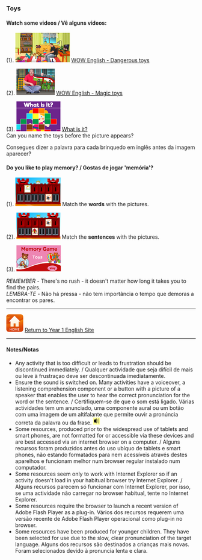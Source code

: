 ### Toys

#### Watch some videos / Vê alguns vídeos:  

(1). [![wedt](/images/wedt.PNG)](https://www.youtube.com/watch?v=0tBTF6qV1ZY) [WOW English - Dangerous toys](https://www.youtube.com/watch?v=0tBTF6qV1ZY)

(2). [![wemt](/images/wemt.PNG)](https://www.youtube.com/watch?v=mMo8cWHXlck) [WOW English - Magic toys](https://www.youtube.com/watch?v=mMo8cWHXlck)

(3). [![fket](/images/fket.PNG)](https://www.youtube.com/watch?v=8-SWzpdcl6E) [What is it?](https://www.youtube.com/watch?v=8-SWzpdcl6E)  
Can you name the toys before the picture appears?  

Consegues dizer a palavra para cada brinquedo em inglês antes da imagem aparecer?

#### Do you like to play memory? / Gostas de jogar 'memória'?  

(1). [![gwtme](/images/gwtme.PNG)](http://eslgamesworld.com/members/games/vocabulary/memoryaudio/toys2/index.html) Match the **words** with the pictures.

(2). [![gwtme2](/images/gwtme2.PNG)](http://www.eslgamesworld.com/members/games/vocabulary/memoryaudio/toys/index.html) Match the **sentences** with the pictures.  

(3). [![mety](/images/mety.PNG)](https://www.kidslearningville.com/toys-vocabulary-esl-memory-game/)  

*REMEMBER* - There's no rush - it doesn't matter how long it takes you to find the pairs.  
*LEMBRA-TE* - Não há pressa - não tem importância o tempo que demoras a encontrar os pares. 

***
[![home](/images/home.PNG)](https://tangerina-pt.github.io/English/Year1) [Return to Year 1 English Site](https://tangerina-pt.github.io/English/Year1)

***

#### Notes/Notas
* Any activity that is too difficult or leads to frustration should be discontinued immediately. / Qualquer actividade que seja difícil de mais ou leve à frustraçao deve ser descontinuada imediatamente.
* Ensure the sound is switched on. Many activities have a voiceover, a listening comprehension component or a button with a picture of a speaker that enables the user to hear the correct pronunciation for the word or the sentence. / Certifiquem-se de que o som está ligado. Várias actividades tem um anunciado, uma componente aural ou um botão com uma imagem de um altifalante que permite ouvir a pronúncia correta da palavra ou da frase. ![spkr2](/images/spkr2.PNG)
* Some resources, produced prior to the widespread use of tablets and smart phones, are not formatted for or accessible via these devices and are best accessed via an internet browser on a computer. / Alguns recursos foram produzidos antes do uso ubíquo de tablets e smart phones, não estando formatados para nem acessíveis através destes aparelhos e funcionam melhor num browser regular instalado num computador.
* Some resources seem only to work with Internet Explorer so if an activity doesn't load in your habitual browser try Internet Explorer. / Alguns recursos parecem só funcionar com Internet Explorer, por isso, se uma actividade não carregar no browser habitual, tente no Internet Explorer.
* Some resources require the browser to launch a recent version of Adobe Flash Player as a plug-in. Vários dos recursos requerem uma versão recente de Adobe Flash Player operacional como plug-in no browser.
* Some resources have been produced for younger children. They have been selected for use due to the slow, clear pronunciation of the target language. Alguns dos recursos são destinados a crianças mais novas. Foram selecionados devido à pronuncia lenta e clara.
